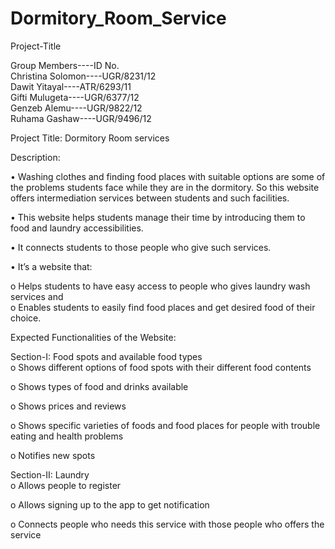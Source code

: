 # Dormitory_Room_Service
Project-Title

Group Members----ID No.<br>
Christina Solomon----UGR/8231/12<br>
Dawit Yitayal----ATR/6293/11<br>
Gifti Mulugeta----UGR/6377/12<br>
Genzeb Alemu----UGR/9822/12<br>
Ruhama Gashaw----UGR/9496/12<br>


Project Title: Dormitory Room services<br> 

Description:<br>

•	Washing clothes and finding food places with suitable options are some of the problems students face while they are in the dormitory. So this website offers intermediation services between students and such facilities.<br>

•	This website helps students manage their time by introducing them to food and laundry accessibilities.<br> 

•	It connects students to those people who give such services.<br>

•	It’s a website that:<br>

o	 Helps students to have easy access to people who gives laundry wash services and <br>
o	Enables students to easily find food places and get desired food of their choice.<br> 


Expected Functionalities of the Website:<br>

Section-I: Food spots and available food types <br>
o	Shows different options of food spots with their different food contents<br> 

o	Shows types of food and drinks available<br>

o	Shows prices and reviews<br> 

o	Shows specific varieties of foods and food places for people with trouble eating and health problems<br>

o	Notifies new spots<br> 

Section-II: Laundry <br>
o	Allows people to register<br>

o	Allows signing up to the app to get notification <br>

o	Connects people who needs this service with those people who offers the service <br>


 

